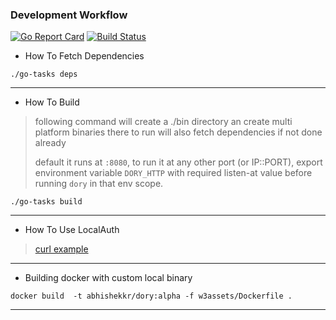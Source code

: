 
### Development Workflow

[![Go Report Card](https://goreportcard.com/badge/abhishekkr/dory)](https://goreportcard.com/report/abhishekkr/dory) [![Build Status](https://travis-ci.org/abhishekkr/dory.svg?branch=master)](https://travis-ci.org/abhishekkr/dory)

* How To Fetch Dependencies

```
./go-tasks deps
```

---

* How To Build

> following command will create a ./bin directory an create multi platform binaries there to run
> will also fetch dependencies if not done already
>
> default it runs at `:8080`, to run it at any other port (or IP::PORT), export environment variable `DORY_HTTP` with required listen-at value before running `dory` in that env scope.

```
./go-tasks build
```

---

* How To Use LocalAuth

> [curl example](https://github.com/abhishekkr/dory/blob/master/w3assets/dory.sh)

---

* Building docker with custom local binary

```
docker build  -t abhishekkr/dory:alpha -f w3assets/Dockerfile .
```


---
